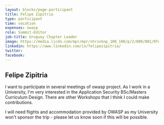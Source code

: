 ```yaml
---
layout: blocks/page-participant
title: Felipe Zipitria
type: participant
time: vacation
expenses: owasp
role: Summit-Editor
job-title: Uruguay Chapter Leader
image: https://media.licdn.com/mpr/mpr/shrinknp_100_100/p/2/000/001/0fd/200b5e9.jpg
linkedin: https://www.linkedin.com/in/felipezipitria/
twitter: 
facebook:
---
```


## Felipe Zipitria

I want to participate in several meetings of owasp project. As I work in a University, I'm very interested in the Application Security BSc/Masters Curriculum Design. There are other Workshops that I think I could make contributions.

I will need flights and accommodation provided by OWASP as my University won't sponsor the trip - please let us know soon if this will be possible.
